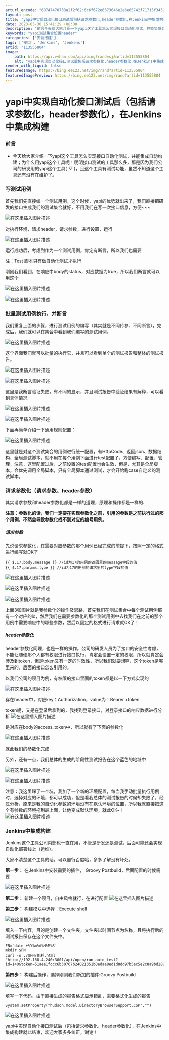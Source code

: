 ```yaml
---
arturl_encode: "68747470733a2f2f62:6c6f672e6373646e2e6e65742f71715f34323236313136352f:61727469636c652f64657461696c732f313133353535383034"
layout: post
title: "yapi中实现自动化接口测试后包括请求参数化,header参数化,在Jenkins中集成构建"
date: 2023-05-30 15:41:29 +08:00
description: "前言今天给大家介绍一下yapi这个工具怎么实现接口自动化测试，并能集成自动构建；为什么用yapi这个"
keywords: "yapi测试集合设置header"
categories: ['安装搭建']
tags: ['接口', 'Jenkins', 'Jenkens']
artid: "113555804"
image:
    path: https://api.vvhan.com/api/bing?rand=sj&artid=113555804
    alt: "yapi中实现自动化接口测试后包括请求参数化,header参数化,在Jenkins中集成构建"
render_with_liquid: false
featuredImage: https://bing.ee123.net/img/rand?artid=113555804
featuredImagePreview: https://bing.ee123.net/img/rand?artid=113555804
---
```


# yapi中实现自动化接口测试后（包括请求参数化，header参数化），在Jenkins中集成构建

### 前言

* 今天给大家介绍一下yapi这个工具怎么实现接口自动化测试，并能集成自动构建；为什么用yapi这个工具呢！明明接口测试的工具那么多，那是因为我们公司的研发用的yapi这个工具(
  *▽*
  )，且这个工具有测试功能，虽然不知道这个工具还有没有在维护了。

### 写测试用例

首先我们先直接编一个测试用例，这个时候，yapi的优势就出来了，我们直接把研发的接口生成我们的测试集合就好，不用我们在写一次接口信息，方便~~~
  
![在这里插入图片描述](https://i-blog.csdnimg.cn/blog_migrate/38c460dd5347e8d7423d9e4db6654e7b.png)
  
对执行环境，请求header，请求参数，进行设置，运行
  
![在这里插入图片描述](https://i-blog.csdnimg.cn/blog_migrate/9cdf0247fa08719adad8e78e436374fa.png)
  
运行成功后，考虑到作为一个测试用例，肯定有断言，所以我们也需要
  
注：Test 脚本只有做自动化测试才执行
  
刚刚我们看到，在响应中body的status，对应数据为true，所以我们断言就可以用这个
  
![在这里插入图片描述](https://i-blog.csdnimg.cn/blog_migrate/c0b546826f621ebec332a7d08b2ced2c.png)
  
![在这里插入图片描述](https://i-blog.csdnimg.cn/blog_migrate/62e93ee89e1992f25fb18acb98718837.png)

### 批量测试用例执行，并断言

我们重复上面的步骤，进行测试用例的编写（其实就是不同传参、不同断言），完成后，我们就可以在集合中看到我们编写的测试用例。
  
![在这里插入图片描述](https://i-blog.csdnimg.cn/blog_migrate/4fc506a5400e5bfb15eb465794509e28.png)
  
这个界面我们就可以批量的执行它，并且可以看到单个的测试报告和整体的测试报告。
  
![在这里插入图片描述](https://i-blog.csdnimg.cn/blog_migrate/97ce92c0c3aa6fc41f05e52a0e97e8fd.png)

![在这里插入图片描述](https://i-blog.csdnimg.cn/blog_migrate/e308916444564d3c009d7d21a71daeeb.png)
  
这里是我断言验证失败，有不同的显示，并且测试报告中验证结果有解释，可以看到具体情况
  
![在这里插入图片描述](https://i-blog.csdnimg.cn/blog_migrate/da3bbdd81c83aeb4259707fec93f86e0.png)
  
![在这里插入图片描述](https://i-blog.csdnimg.cn/blog_migrate/819a8f91f4d005b90e5f8eb522961de6.png)

下面再简单介绍一下通用规则配置：
  
![在这里插入图片描述](https://i-blog.csdnimg.cn/blog_migrate/fd03ba87dbf6f51a7278ed13e2bd3b96.png)
  
这里就是对这个测试集合的用例进行统一配置，有HttpCode、返回json、数据结构、全局测试脚本，就不用在每个用例下面进行test配置了，方便编写、配置、管理，注意，这里配置过后，之前设置的test配置也会生效，但是，尤其是全局脚本，会优先调用全局脚本，只有全局脚本通过测试，才会开始跑case自定义的测试脚本。

### 请求参数化（请求参数、header参数）

其实请求参数和header参数化都是一样的道理，原理和操作都是一样的.
  
**注意：参数化的话，我们一定要在实现参数化之前，引用的参数是之前执行过的那个用例，不然会导致参数化找不到对应的编号用例。**

##### 请求参数

先说请求参数化，在需要对应参数的那个用例已经完成的前提下，按照一定的格式进行编写就OK了

```
{{ $.17.body.message }} //id为17的用例的返回里的message字段的值
{{ $.17.params.type }} //id为17的用例的请求里的type字段的值

```

![在这里插入图片描述](https://i-blog.csdnimg.cn/blog_migrate/6c0db8e2c7d1ad354074f8eb4ede7a8a.png)

![在这里插入图片描述](https://i-blog.csdnimg.cn/blog_migrate/e856eb7438d7dce1c32c24f857ea3495.png)
  
![在这里插入图片描述](https://i-blog.csdnimg.cn/blog_migrate/94db2a92b648394568c7da23bbe2f00b.png)
  
上面3张图片就是我参数化的操作及思路，首先我们在测试集合中每个测试用例都有一个对应的id，然后我们在需要参数化的那个测试用例中去找我们在之前的那个用例中需要响应中的哪些参数，然后以固定的格式进行请求就OK了！

##### header参数化

header参数化同理，也是一样的操作。公司的研发人员为了接口的安全性考虑，不能让随便那个人都有权限进行接口执行，肯定会设置一定的权限，所以就肯定会涉及到token，但是token又有一定的时效性，所以我们就要想啊，这个token是哪里来的，后面的接口怎么引用的。
  
以我们公司的项目为例，有权限的接口里面的token都是以一下方式实现的
  
![在这里插入图片描述](https://i-blog.csdnimg.cn/blog_migrate/b8886ff4be2777efae8bfbdae688983a.png)
  
存在header中，对应key：Authorization，value为：Bearer +token
  
token呢，又是在登录后拿到的，我找到登录接口，对登录接口的响应数据进行分析
![在这里插入图片描述](https://i-blog.csdnimg.cn/blog_migrate/8e52d841741a8151bc605ec60750613a.png)
  
是对应在body的access_token中，所以就有了下面的参数化
  
![在这里插入图片描述](https://i-blog.csdnimg.cn/blog_migrate/7af511618c92baa6e13b85a30dfd2bdf.png)
  
就此我们的参数化完成
  
另外，还有一点，我们总体的生成的阶段性测试报告在这个蓝色的地址中
  
![在这里插入图片描述](https://i-blog.csdnimg.cn/blog_migrate/8b0f0b06268e2d77abba993206c05b2b.png)
  
![在这里插入图片描述](https://i-blog.csdnimg.cn/blog_migrate/168244ef15b495e6d951dea36cf2fcd6.png)
  
注意：我这里踩了一个坑，我加了一个新的环境配置，每当我手动批量执行用例时，选择对应的环境，都可以成功，但是看我总体的测试报告的时候却失败了，经过分析，原来是我的自动化参数的环境没有在默认环境的位置，所以我就直接把这个有参数的环境拖到最上面，让他变成默认环境，就此OK~！
![在这里插入图片描述](https://i-blog.csdnimg.cn/blog_migrate/6fde31acec1ec22b63321950c83516bc.png)

### Jenkins中集成构建

Jenkins这个工具公司内部也一直在用，不管是研发还是测试，后面可能还会实现自动化部署线上（运维）。
  
大家不清楚这个工具的话，可以自行百度哈，多多了解没有坏处。
  
**第一步：**
在Jenkins中安装需要的插件， Groovy Postbuild，后面配置的时候需要
  
![在这里插入图片描述](https://i-blog.csdnimg.cn/blog_migrate/41eada0b51507818f9fefb9ef1a7f21d.png)
  
**第二步：**
新建一个项目，自由风格就行，在进行配置
![在这里插入图片描述](https://i-blog.csdnimg.cn/blog_migrate/2de92c8179eb07577df6923fbfba28cf.png)
  
**第三步：**
构建模块中选择：Execute shell
  
![在这里插入图片描述](https://i-blog.csdnimg.cn/blog_migrate/6cf596a404147eef0aef00d1d9d5a53f.png)
  
填入一下内容，目的是创建一个文件夹，文件夹以时间节点为名称，且将执行后的测试报告保存在这个文件夹中。

```
FN=`date +%Y%m%d%H%M%S`
mkdir $FN
curl -o ./$FN/能耗.html "http://192.168.4.240:3001/api/open/run_auto_test?id=140&token=51aee1fccc6b30767b24021351b0edae8ed1d8dd97b5ac5e2c8a9bd2829f292e&mode=html&email=false&download=false"

```

**第四步：**
构建后操作，选择刚刚我们新加的插件:Groovy Postbuild
  
![在这里插入图片描述](https://i-blog.csdnimg.cn/blog_migrate/7e1de9d346254efd4fc4972274f4bcb2.png)
  
填写一下代码，由于直接生成的报告格式显示错乱，需要格式化生成的报告

```
System.setProperty("hudson.model.DirectoryBrowserSupport.CSP","")

```

![在这里插入图片描述](https://i-blog.csdnimg.cn/blog_migrate/6ceeb3dcd63c07553bc99d3a09d76e3f.png)
  
yapi中实现自动化接口测试后（包括请求参数化，header参数化），在Jenkins中集成构建就此结束，欢迎大家多多纠正，谢谢！